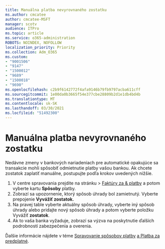 ```yaml
---
title: Manuálna platba nevyrovnaného zostatku
ms.author: cmcatee
author: cmcatee-MSFT
manager: scotv
audience: ITPro
ms.topic: article
ms.service: o365-administration
ROBOTS: NOINDEX, NOFOLLOW
localization_priority: Priority
ms.collection: Adm_O365
ms.custom:
- "9001506"
- "9147"
- "1500012"
- "9689"
- "1500018"
- "9690"
ms.openlocfilehash: c2b9f6142772f4afa9146b79fb9797acba611cff
ms.sourcegitcommit: 1e00da0b3665f54e377cbe28809b2d1e1db4bd4b
ms.translationtype: MT
ms.contentlocale: sk-SK
ms.lasthandoff: 03/30/2021
ms.locfileid: "51492300"
---
```

# <a name="manually-pay-an-outstanding-balance"></a>Manuálna platba nevyrovnaného zostatku

Nedávne zmeny v bankových nariadeniach pre automatické opakujúce sa transakcie mohli spôsobiť odmietnutie platby vašou bankou. Ak chcete zostatok zaplatiť manuálne, postupujte podľa krokov uvedených nižšie.

1. V centre spravovania prejdite na stránku  >  [Faktúry za & platby](https://go.microsoft.com/fwlink/p/?linkid=2018806) a potom vyberte kartu **Spôsoby** platby.
2. Zobrazí sa upozornenie, ktorý spôsob úhrady bol zamietnutý. Vyberte prepojenie **Vyvážiť zostatok.**
3. Na pravej table vyberte aktuálny spôsob úhrady, vyberte iný spôsob úhrady alebo pridajte nový spôsob úhrady a potom vyberte položku Vyvážiť **zostatok**.
4. Ak to vaša banka vyžaduje, zobrazí sa výzva na poskytnutie ďalších podrobností zabezpečenia a overenia.

Ďalšie informácie nájdete v téme [Spravovanie spôsobov platby](https://docs.microsoft.com/microsoft-365/commerce/billing-and-payments/manage-payment-methods) [a Platba za predplatné](https://docs.microsoft.com/microsoft-365/commerce/billing-and-payments/pay-for-your-subscription).
